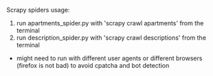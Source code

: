 Scrapy spiders usage:
1. run apartments_spider.py with 'scrapy crawl apartments' from the terminal
2. run description_spider.py with 'scrapy crawl descriptions' from the terminal
* might need to run with different user agents or different browsers (firefox is not bad) to avoid cpatcha and bot detection

